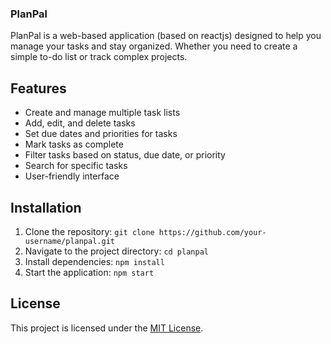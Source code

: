### PlanPal

PlanPal is a web-based application (based on reactjs) designed to help you manage your tasks and stay organized. Whether you need to create a simple to-do list or track complex projects.

## Features

- Create and manage multiple task lists
- Add, edit, and delete tasks
- Set due dates and priorities for tasks
- Mark tasks as complete
- Filter tasks based on status, due date, or priority
- Search for specific tasks
- User-friendly interface

## Installation

1. Clone the repository: `git clone https://github.com/your-username/planpal.git`
2. Navigate to the project directory: `cd planpal`
3. Install dependencies: `npm install`
4. Start the application: `npm start`

## License

This project is licensed under the [MIT License](LICENSE).
